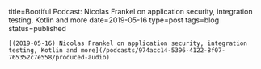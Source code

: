 
title=Bootiful Podcast: Nicolas Frankel on application security, integration testing, Kotlin and more
date=2019-05-16
type=post
tags=blog
status=published
~~~~~~
[(2019-05-16) Nicolas Frankel on application security, integration testing, Kotlin and more](/podcasts/974acc14-5396-4122-8f07-765352c7e558/produced-audio) 
            